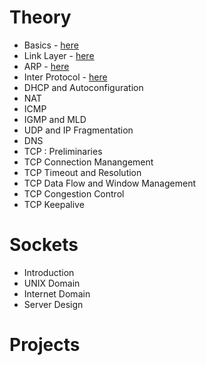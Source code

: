 # Theory

- Basics - [here](./Theory/01-Basics.md)
- Link Layer - [here](./Theory/02-LinkLayer.md)
- ARP - [here](./Theory/03-ARP.md)
- Inter Protocol - [here](./Theory/04-IP.md)
- DHCP and Autoconfiguration
- NAT
- ICMP
- IGMP and MLD
- UDP and IP Fragmentation
- DNS
- TCP : Preliminaries
- TCP Connection Manangement
- TCP Timeout and Resolution
- TCP Data Flow and Window Management
- TCP Congestion Control
- TCP Keepalive

# Sockets

- Introduction
- UNIX Domain
- Internet Domain
- Server Design

# Projects
